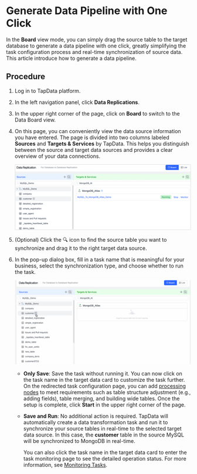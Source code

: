 # Generate Data Pipeline with One Click



In the **Board** view mode, you can simply drag the source table to the target database to generate a data pipeline with one click, greatly simplifying the task configuration process and real-time synchronization of source data. This article introduce how to generate a data pipeline.

## Procedure

1. Log in to TapData platform.

2. In the left navigation panel, click **Data Replications**.

3. In the upper right corner of the page, click on **Board** to switch to the Data Board view.

4. On this page, you can conveniently view the data source information you have entered. The page is divided into two columns labeled **Sources** and **Targets & Services** by TapData. This helps you distinguish between the source and target data sources and provides a clear overview of your data connections.

   ![Data Integration Mode Page](../../images/view_etl_dashboard.png)

5. (Optional) Click the 🔍 icon to find the source table you want to synchronize and drag it to the right target data source.

6. In the pop-up dialog box, fill in a task name that is meaningful for your business, select the synchronization type, and choose whether to run the task.

   ![Create Task](../../images/create_etl_task.gif)

   - **Only Save**: Save the task without running it. You can now click on the task name in the target data card to customize the task further. On the redirected task configuration page, you can add [processing nodes](../data-development/process-node.md) to meet requirements such as table structure adjustment (e.g., adding fields), table merging, and building wide tables. Once the setup is complete, click **Start** in the upper right corner of the page.

   - **Save and Run**: No additional action is required. TapData will automatically create a data transformation task and run it to synchronize your source tables in real-time to the selected target data source. In this case, the **customer** table in the source MySQL will be synchronized to MongoDB in real-time.

      You can also click the task name in the target data card to enter the task monitoring page to see the detailed operation status. For more information, see [Monitoring Tasks](../../data-replication/monitor-task.md).

